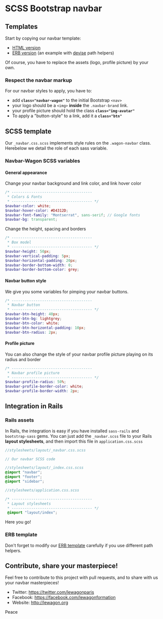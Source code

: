 # SCSS Bootstrap navbar

## Templates

Start by copying our navbar template:

- [HTML version](https://github.com/lewagon/awesome-navbars/blob/master/templates/_navbar.html)
- [ERB version](https://github.com/lewagon/awesome-navbars/blob/master/templates/_navbar.html.erb) (an example with [devise](https://github.com/plataformatec/devise) path helpers)

Of course, you have to replace the assets (logo, profile picture) by your own.

### Respect the navbar markup

For our navbar styles to apply, you have to:

- add **`class="navbar-wagon"`** to the initial Bootstrap `<nav>`
- your logo should be a `<img>` **inside** the `.navbar-brand` link.
- your profile picture should hold the class **`class="img-avatar"`**
- To apply a "button-style" to a link, add it a **`class="btn"`**


## SCSS template

Our `_navbar.css.scss` implements style rules on the `.wagon-navbar` class. Herebelow we detail the role of each sass variable.

### Navbar-Wagon SCSS variables

#### General appearance

Change your navbar background and link color, and link hover color

```scss
/* -------------------------------------
 * Colors & Fonts
 * ------------------------------------- */
$navbar-color: white;
$navbar-hover-color: #D4312D;
$navbar-font-family: "Montserrat", sans-serif; // Google fonts
$navbar-bg: transparent;
```

Change the height, spacing and borders

```scss
/* -------------------------------------
 * Box model
 * ------------------------------------- */
$navbar-height: 50px;
$navbar-vertical-padding: 5px;
$navbar-horizontal-padding: 20px;
$navbar-border-bottom-width: 0;
$navbar-border-bottom-color: grey;
```

#### Navbar button style

We give you some variables for pimping your navbar buttons.

```scss
/* -------------------------------------
 * Navbar button
 * ------------------------------------- */
$navbar-btn-height: 40px;
$navbar-btn-bg: lightgrey;
$navbar-btn-color: white;
$navbar-btn-horizontal-padding: 10px;
$navbar-btn-radius: 2px;
```

#### Profile picture

You can also change the style of your navbar profile picture playing on its radius and border

```scss
/* -------------------------------------
 * Navbar profile picture
 * ------------------------------------- */
$navbar-profile-radius: 50%;
$navbar-profile-border-color: white;
$navbar-profile-border-width: 2px;
```


## Integration in Rails

### Rails assets

In Rails, the integration is easy if you have installed `sass-rails` and `bootstrap-sass` gems. You can just add the `_navbar.scss` file to your Rails **layout stylesheets**, and then import this file in `application.css.scss`


```scss
//stylesheets/layout/_navbar.css.scss

// Our navbar SCSS code
```

```scss
//stylesheets/layout/_index.css.scss
@import "navbar";
@import "footer";
@import "sidebar";
```

```scss
//stylesheets/application.css.scss

/* -------------------------------------
 * Layout stylesheets
 * ------------------------------------- */
 @import "layout/index";

```

Here you go!

### ERB template

Don't forget to modify our [ERB template](https://github.com/lewagon/awesome-navbars/blob/master/templates/_navbar.html.erb) carefully if you use different path helpers.

## Contribute, share your masterpiece!

Feel free to contribute to this project with pull requests, and to share with us your navbar masterpieces!

- Twitter: https://twitter.com/lewagonparis
- Facebook: https://facebook.com/lewagonformation
- Website: http://lewagon.org

Peace
